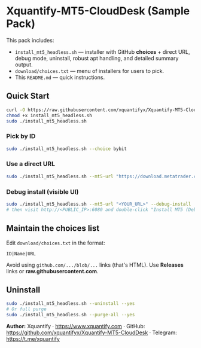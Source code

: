 # Xquantify-MT5-CloudDesk (Sample Pack)

This pack includes:
- `install_mt5_headless.sh` — installer with GitHub **choices** + direct URL, debug mode, uninstall, robust apt handling, and detailed summary output.
- `download/choices.txt` — menu of installers for users to pick.
- This `README.md` — quick instructions.

## Quick Start
```bash
curl -O https://raw.githubusercontent.com/xquantifyx/Xquantify-MT5-CloudDesk/main/install_mt5_headless.sh
chmod +x install_mt5_headless.sh
sudo ./install_mt5_headless.sh
```

### Pick by ID
```bash
sudo ./install_mt5_headless.sh --choice bybit
```

### Use a direct URL
```bash
sudo ./install_mt5_headless.sh --mt5-url "https://download.metatrader.com/cdn/web/infra.capital.limited/mt5/bybit5setup.exe"
```

### Debug install (visible UI)
```bash
sudo ./install_mt5_headless.sh --mt5-url "<YOUR_URL>" --debug-install
# then visit http://<PUBLIC_IP>:6080 and double-click "Install MT5 (Debug)"
```

## Maintain the choices list
Edit `download/choices.txt` in the format:
```
ID|Name|URL
```
Avoid using `github.com/.../blob/...` links (that's HTML). Use **Releases** links or **raw.githubusercontent.com**.

## Uninstall
```bash
sudo ./install_mt5_headless.sh --uninstall --yes
# Or full purge
sudo ./install_mt5_headless.sh --purge-all --yes
```

**Author:** Xquantify · https://www.xquantify.com · GitHub: https://github.com/xquantifyx/Xquantify-MT5-CloudDesk · Telegram: https://t.me/xquantify

